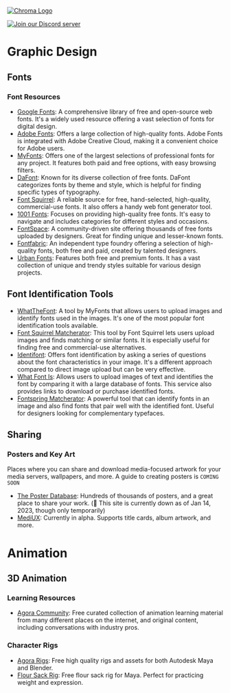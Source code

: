 [![Chroma Logo](https://i.ibb.co/tK2pc8Q/Logo2.png)](https://discord.gg/aMWduyASE3)

[![Join our Discord server](https://i.ibb.co/7xczMHx/Discord2.png)](https://discord.gg/aMWduyASE3)

# Graphic Design
## Fonts
### Font Resources
- [Google Fonts](https://fonts.google.com/): A comprehensive library of free and open-source web fonts. It's a widely used resource offering a vast selection of fonts for digital design.
- [Adobe Fonts](https://fonts.adobe.com/): Offers a large collection of high-quality fonts. Adobe Fonts is integrated with Adobe Creative Cloud, making it a convenient choice for Adobe users.
- [MyFonts](https://www.myfonts.com/): Offers one of the largest selections of professional fonts for any project. It features both paid and free options, with easy browsing filters.
- [DaFont](https://www.dafont.com/): Known for its diverse collection of free fonts. DaFont categorizes fonts by theme and style, which is helpful for finding specific types of typography.
- [Font Squirrel](https://www.fontsquirrel.com/): A reliable source for free, hand-selected, high-quality, commercial-use fonts. It also offers a handy web font generator tool.
- [1001 Fonts](https://www.1001fonts.com/): Focuses on providing high-quality free fonts. It's easy to navigate and includes categories for different styles and occasions.
- [FontSpace](https://www.fontspace.com/): A community-driven site offering thousands of free fonts uploaded by designers. Great for finding unique and lesser-known fonts.
- [Fontfabric](https://www.fontfabric.com/): An independent type foundry offering a selection of high-quality fonts, both free and paid, created by talented designers.
- [Urban Fonts](https://www.urbanfonts.com/): Features both free and premium fonts. It has a vast collection of unique and trendy styles suitable for various design projects.
## Font Identification Tools
- [WhatTheFont](https://www.myfonts.com/WhatTheFont/): A tool by MyFonts that allows users to upload images and identify fonts used in the images. It's one of the most popular font identification tools available.
- [Font Squirrel Matcherator](https://www.fontsquirrel.com/matcherator): This tool by Font Squirrel lets users upload images and finds matching or similar fonts. It is especially useful for finding free and commercial-use alternatives.
- [Identifont](http://www.identifont.com/): Offers font identification by asking a series of questions about the font characteristics in your image. It's a different approach compared to direct image upload but can be very effective.
- [What Font Is](https://www.whatfontis.com/): Allows users to upload images of text and identifies the font by comparing it with a large database of fonts. This service also provides links to download or purchase identified fonts.
- [Fontspring Matcherator](https://www.fontspring.com/matcherator): A powerful tool that can identify fonts in an image and also find fonts that pair well with the identified font. Useful for designers looking for complementary typefaces.
## Sharing
### Posters and Key Art
Places where you can share and download media-focused artwork for your media servers, wallpapers, and more. A guide to creating posters is `COMING SOON`
- [The Poster Database](https://www.theposterdb.com): Hundreds of thousands of posters, and a great place to share your work. (🛑 This site is currently down as of Jan 14, 2023, though only temporarily)
- [MediUX](https://mediux.pro/): Currently in alpha. Supports title cards, album artwork, and more.

# Animation
## 3D Animation
### Learning Resources
- [Agora Community](https://agora.community/): Free curated collection of animation learning material from many different places on the internet, and original content, including conversations with industry pros.
### Character Rigs
- [Agora Rigs](https://agora.community/assets): Free high quality rigs and assets for both Autodesk Maya and Blender.
- [Flour Sack Rig](https://joedanimation.gumroad.com/l/floursackmaya?layout=profile): Free flour sack rig for Maya. Perfect for practicing weight and expression.
